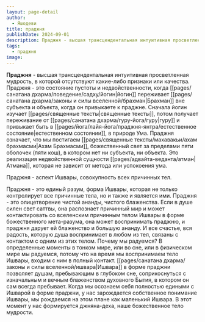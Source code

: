 ```yaml
---
layout: page-detail
author:
  - Яшодеви
title: праджня
publishDate: 2024-09-01
description: Праджня - высшая трансцендентальная интуитивная просветленная мудрость, в которой отсутствуют какие-либо признаки или качества.
tags:
  - праджня
image:
---
```

**Праджня** - высшая трансцендентальная интуитивная просветленная мудрость, в которой отсутствуют какие-либо признаки или качества.
Праджня - это состояние пустоты и недвойственности, когда [[pages/санатана дхарма/поведение/садху/йогин|йогин]] переживает [[pages/санатана дхарма/законы и силы вселенной/брахман|Брахман]] вне субъекта и объекта, когда он привыкаете к праджне. Сначала йогин изучает [[pages/священные тексты|священные тексты]], потом получает переживание от [[pages/санатана дхарма/гуру-йога/гуру|гуру]] и привыкает быть в [[pages/йога/лайя-йога/праджня-янтра/естественное состояние|естественном состоянии]], в природе Ума. Праджня означает, что мы постигаем [[pages/священные тексты/махавакьи/ахам брахмасми|Ахам Брахмасми]], божественный свет за пределами пяти оболочек (пяти кош), в котором нет ни субъекта, ни объекта. Это реализация недвойственной сущности [[pages/адвайта-веданта/атман|Атмана]], которая не зависит от метода или успокоения ума.

Праджня - аспект Ишвары, совокупность всех причинных тел.

Праджня - это единый разум, форма Ишвары, которая не только контролирует все причинные тела, но и также и является ими. Праджня - это олицетворение чистой ананды, чистого блаженства. Если в душе силен свет саттвы, она распознает причинный мир и может контактировать со вселенским причинным телом Ишвары в форме божественного мета-разума, она может воспринимать праджню, и праджня дарует ей блаженство и большую ананду. И все счастье, вся радость, которую душа воспринимает в любом из тел, связаны с контактом с одним из этих телом. Почему мы радуемся? В определенные моменты в тонком мире, или во сне, или в физическом мире мы радуемся, потому что на время мы воспринимаем тело Ишвары, входим с ним в полный контакт. [[pages/санатана дхарма/законы и силы вселенной/ишвара|Ишвара]] в форме праджни позволяет душам, пребывающим в глубоком сне, соприкоснуться с изначальным и вечным блаженством духовного Бытия, в котором он сам всегда пребывает. Когда мы осознаем себя полностью едиными с Ишварой в форме праджни, у нас зарождается собственное понимание Ишвары, мы рождаемся на этом плане как маленький Ишвара. В этот момент у нас формируется джняна-деха, наше божественное тело мудрости.

